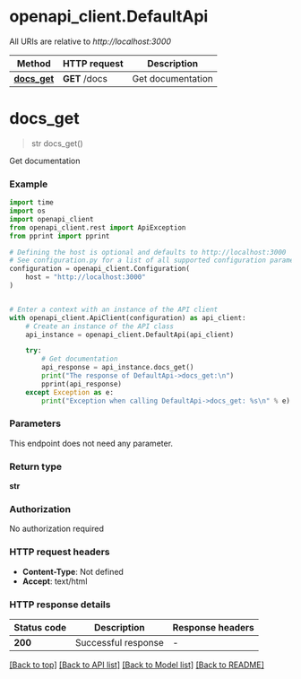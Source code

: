 # openapi_client.DefaultApi

All URIs are relative to *http://localhost:3000*

Method | HTTP request | Description
------------- | ------------- | -------------
[**docs_get**](DefaultApi.md#docs_get) | **GET** /docs | Get documentation


# **docs_get**
> str docs_get()

Get documentation

### Example

```python
import time
import os
import openapi_client
from openapi_client.rest import ApiException
from pprint import pprint

# Defining the host is optional and defaults to http://localhost:3000
# See configuration.py for a list of all supported configuration parameters.
configuration = openapi_client.Configuration(
    host = "http://localhost:3000"
)


# Enter a context with an instance of the API client
with openapi_client.ApiClient(configuration) as api_client:
    # Create an instance of the API class
    api_instance = openapi_client.DefaultApi(api_client)

    try:
        # Get documentation
        api_response = api_instance.docs_get()
        print("The response of DefaultApi->docs_get:\n")
        pprint(api_response)
    except Exception as e:
        print("Exception when calling DefaultApi->docs_get: %s\n" % e)
```



### Parameters
This endpoint does not need any parameter.

### Return type

**str**

### Authorization

No authorization required

### HTTP request headers

 - **Content-Type**: Not defined
 - **Accept**: text/html

### HTTP response details
| Status code | Description | Response headers |
|-------------|-------------|------------------|
**200** | Successful response |  -  |

[[Back to top]](#) [[Back to API list]](../README.md#documentation-for-api-endpoints) [[Back to Model list]](../README.md#documentation-for-models) [[Back to README]](../README.md)

